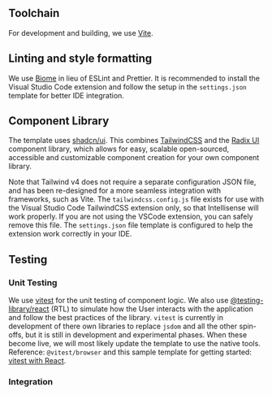 ## Toolchain
For development and building, we use [Vite](https://vite.dev/).

## Linting and style formatting
We use [Biome](https://biomejs.dev/guides/getting-started/) in lieu of ESLint and Prettier. It is recommended to install the Visual Studio Code extension and follow the setup in the `settings.json` template for better IDE integration.

## Component Library
The template uses [shadcn/ui](https://ui.shadcn.com/docs). This combines [TailwindCSS](https://tailwindcss.com/docs/installation/using-vite) and the [Radix UI](https://www.radix-ui.com/) component library, which allows for easy, scalable open-sourced, accessible and customizable component creation for your own component library.

Note that Tailwind v4 does not require a separate configuration JSON file, and has been re-designed for a more seamless integration with frameworks, such as Vite. The `tailwindcss.config.js` file exists for use with the Visual Studio Code TailwindCSS extension only, so that Intellisense will work properly. If you are not using the VSCode extension, you can safely remove this file. The `settings.json` file template is configured to help the extension work correctly in your IDE.

## Testing
### Unit Testing
We use [vitest](https://vitest.dev/guide/) for the unit testing of component logic. We also use [@testing-library/react](https://testing-library.com/docs/react-testing-library/intro/) (RTL) to simulate how the User interacts with the application and follow the best practices of the library. `vitest` is currently in development of there own libraries to replace `jsdom` and all the other spin-offs, but it is still in development and experimental phases. When these become live, we will most likely update the template to use the native tools. Reference: `@vitest/browser` and this sample template for getting started: [vitest with React](https://github.com/vitest-tests/browser-examples/tree/main/examples/react).

### Integration
